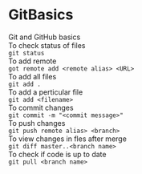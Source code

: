 # GitBasics
Git and GitHub basics  
To check status of files  
`git status`  
To add remote  
`got remote add <remote alias> <URL>`  
To add all files   
`git add .`  
To add a perticular file  
`git add <filename>`  
To commit changes  
`git commit -m "<commit message>"`  
To push changes  
`git push remote alias> <branch>`  
To view changes in fles after merge   
`git diff master..<branch name>`  
To check if code is up to date  
`git pull <branch name>`  
